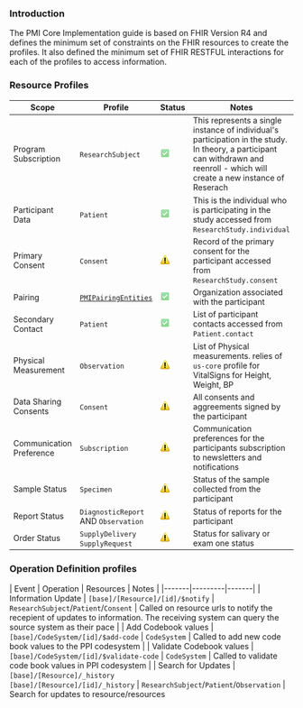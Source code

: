 ### Introduction

The PMI Core Implementation guide is based on FHIR Version R4 and defines the minimum set of constraints on the FHIR resources to create the profiles. It also defined the minimum set of FHIR RESTFUL interactions for each of the profiles to access information. 

### Resource Profiles

| Scope | Profile | Status | Notes |
|------| ----------- |----| ----------- |
| Program Subscription | `ResearchSubject` | ![Done](mustsupport.png) | This represents a single instance of individual's participation in the study. In theory, a participant can withdrawn and reenroll - which will create a new instance of Reserach |
| Participant Data | `Patient` | ![Done](mustsupport.png) | This is the individual who is participating in the study accessed from `ResearchStudy.individual` |
| Primary Consent | `Consent` | ![TBD](icon-warning.png) |Record of the primary consent for the participant accessed from `ResearchStudy.consent` |
| Pairing | [`PMIPairingEntities`](StructureDefinition-pmipairing-entities.html)| ![Done](mustsupport.png) | Organization associated with the participant |
| Secondary Contact | `Patient` | ![Done](mustsupport.png) | List of participant contacts accessed from `Patient.contact` |
| Physical Measurement | `Observation` | ![TBD](icon-warning.png) | List of Physical measurements. relies of `us-core` profile for VitalSigns for Height, Weight, BP |
| Data Sharing Consents | `Consent` | ![TBD](icon-warning.png) | All consents and aggreements signed by the participant |
| Communication Preference | `Subscription` | ![TBD](icon-warning.png) | Communication preferences for the participants subscription to newsletters and notifications |
| Sample Status | `Specimen` | ![TBD](icon-warning.png) | Status of the sample collected from the participant |
| Report Status | `DiagnosticReport` AND `Observation` | ![TBD](icon-warning.png) | Status of reports for the participant |
| Order Status | `SupplyDelivery`<br/>`SupplyRequest` | ![TBD](icon-warning.png) | Status for salivary or exam one status |


### Operation Definition profiles

| Event | Operation | Resources | Notes |
|-------|---------|-------|
| Information Update | `[base]/[Resource]/[id]/$notify` | `ResearchSubject`/`Patient`/`Consent` | Called on resource urls to notify the recepient of updates to information. The receiving system can query the source system as their pace | 
| Add Codebook values | `[base]/CodeSystem/[id]/$add-code` | `CodeSystem` | Called to add new code book values to the PPI codesystem |
| Validate Codebook values | `[base]/CodeSystem/[id]/$validate-code` | `CodeSystem` | Called to validate code book values in PPI codesystem |
| Search for Updates | `[base]/[Resource]/_history` <br/> `[base]/[Resource]/[id]/_history` | `ResearchSubject`/`Patient`/`Observation` | Search for updates to resource/resources
